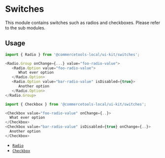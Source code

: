 # Switches

This module contains switches such as radios and checkboxes. Please refer to the
sub modules.

## Usage

```js
import { Radio } from '@commercetools-local/ui-kit/switches';

<Radio.Group onChange={...} value="foo-radio-value">
   <Radio.Option value="foo-radio-value">
      What ever option
   </Radio.Option>
   <Radio.Option value="bar-radio-value" isDisabled={true}>
      Another option
   </Radio.Option>
</Radio.Group>
```

```js
import { Checkbox } from '@commercetools-local/ui-kit/switches';

<Checkbox value="foo-radio-value" onChange={..}>
  What ever option
</Checkbox>
<Checkbox value="bar-radio-value" isDisabled={true} onChange={..}>
  Another option
</Checkbox>
```

- [`Radio`](radio/README.md)
- [`Checkbox`](checkbox/README.md)
